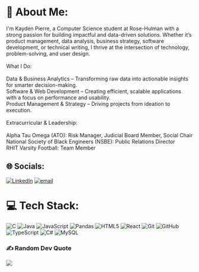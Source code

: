 # 💫 About Me:
 I'm Kayden Pierre, a Computer Science student at Rose-Hulman with a strong passion for building impactful and data-driven solutions. Whether it’s product management, data analysis, business strategy, software development, or technical writing, I thrive at the intersection of technology, problem-solving, and user design.<br><br> What I Do:<br><br>     Data & Business Analytics – Transforming raw data into actionable insights for smarter decision-making.<br>     Software & Web Development – Creating efficient, scalable applications with a focus on performance and usability.<br>     Product Management & Strategy – Driving projects from ideation to execution. <br><br>Extracurricular & Leadership: <br><br>    Alpha Tau Omega (ATO): Risk Manager, Judicial Board Member, Social Chair<br>	National Society of Black Engineers (NSBE): Public Relations Director<br>	RHIT Varsity Football: Team Member<br>


## 🌐 Socials:
[![LinkedIn](https://img.shields.io/badge/LinkedIn-%230077B5.svg?logo=linkedin&logoColor=white)](https://www.linkedin.com/in/kayden-pierre-610885120/) [![email](https://img.shields.io/badge/Email-D14836?logo=gmail&logoColor=white)](mailto:pierrek@rose-hulman.edu) 

# 💻 Tech Stack:
![C](https://img.shields.io/badge/c-%2300599C.svg?style=for-the-badge&logo=c&logoColor=white) ![Java](https://img.shields.io/badge/java-%23ED8B00.svg?style=for-the-badge&logo=openjdk&logoColor=white) ![JavaScript](https://img.shields.io/badge/javascript-%23323330.svg?style=for-the-badge&logo=javascript&logoColor=%23F7DF1E) ![Pandas](https://img.shields.io/badge/pandas-%23150458.svg?style=for-the-badge&logo=pandas&logoColor=white) ![HTML5](https://img.shields.io/badge/html5-%23E34F26.svg?style=for-the-badge&logo=html5&logoColor=white) ![React](https://img.shields.io/badge/react-%2320232a.svg?style=for-the-badge&logo=react&logoColor=%2361DAFB) ![Git](https://img.shields.io/badge/git-%23F05033.svg?style=for-the-badge&logo=git&logoColor=white) ![GitHub](https://img.shields.io/badge/github-%23121011.svg?style=for-the-badge&logo=github&logoColor=white) ![TypeScript](https://img.shields.io/badge/typescript-%23007ACC.svg?style=for-the-badge&logo=typescript&logoColor=white) ![C#](https://img.shields.io/badge/c%23-%23239120.svg?style=for-the-badge&logo=csharp&logoColor=white) ![MySQL](https://img.shields.io/badge/mysql-4479A1.svg?style=for-the-badge&logo=mysql&logoColor=white)


### ✍️ Random Dev Quote
![](https://quotes-github-readme.vercel.app/api?type=horizontal&theme=radical)

<!-- Proudly created with GPRM ( https://gprm.itsvg.in ) -->
